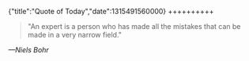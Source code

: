 {"title":"Quote of Today","date":1315491560000}
++++++++++
<blockquote class="bigquote">
    "An expert is a per&shy;son who has made all the mis&shy;takes that can be made in a very nar&shy;row field."
</blockquote>
<cite>&mdash;Niels Bohr</cite>